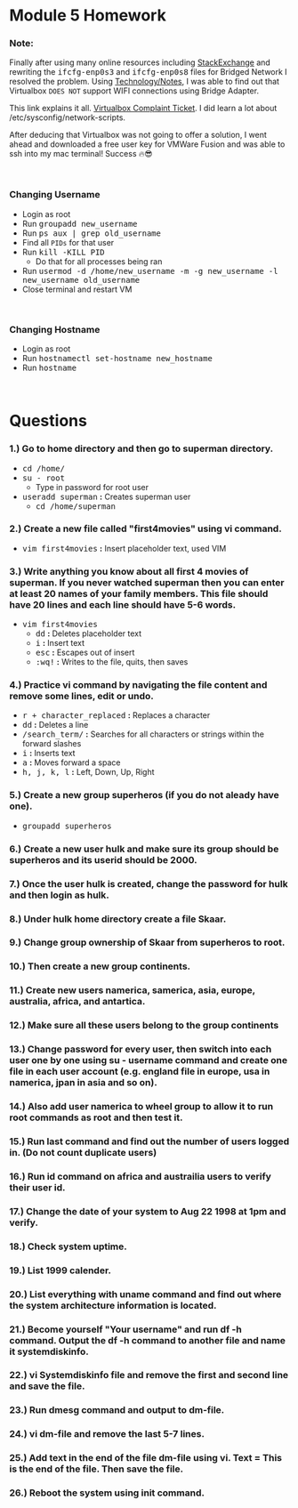 # **Module 5 Homework**

### **Note:** 

<p>

Finally after using many online resources including [StackExchange](https://superuser.com/questions/1313692/how-to-setup-a-bridge-connection-for-enp0s3-centos7-on-oracle-virtualbox) and rewriting the <kbd>ifcfg-enp0s3</kbd> and <kbd>ifcfg-enp0s8</kbd> files for Bridged Network I resolved the problem. Using [Technology/Notes](https://sites.google.com/site/technologyslashnotes/home/linux/configure-networks-centos7-on-virtualbox),  I was able to find out that Virtualbox `DOES NOT` support WIFI connections using Bridge Adapter. 

This link explains it all. [Virtualbox Complaint Ticket](https://www.virtualbox.org/ticket/10019). I did learn a lot about /etc/sysconfig/network-scripts.

</p> 

<p>

After deducing that Virtualbox was not going to offer a solution, I went ahead and downloaded a free user key for VMWare Fusion and was able to ssh into my mac terminal! Success 🔥😎

</p>


&nbsp;

### **Changing Username**
  * Login as root
  * Run <kbd>groupadd new_username</kbd>
  * Run <kbd>ps aux | grep old_username</kbd>
  * Find all `PIDs` for that user
  * Run <kbd>kill -KILL PID</kbd>
    * Do that for all processes being ran
  * Run <kbd>usermod -d /home/new_username -m -g new_username -l new_username old_username</kbd>
  * Close terminal and restart VM

&nbsp;

### **Changing Hostname**
  * Login as root
  * Run <kbd>hostnamectl set-hostname new_hostname</kbd>
  * Run <kbd>hostname</kbd>

&nbsp;

# **Questions**

### **1.)** Go to home directory and then go to superman directory.
  * <kbd>cd /home/</kbd>
  * <kbd>su - root</kbd>
    * Type in password for root user
  * <kbd>useradd superman</kbd> **:** Creates superman user
    * <kbd>cd /home/superman</kbd>

### **2.)** Create a new file called "first4movies" using vi command.
  * <kbd>vim first4movies</kbd> **:** Insert placeholder text, used VIM

### **3.)** Write anything you know about all first 4 movies of superman. If you never watched superman then you can enter at least 20 names of your family members. This file should have 20 lines and each line should have 5-6 words. 
  * <kbd>vim first4movies</kbd>
    * <kbd>dd</kbd> **:** Deletes placeholder text
    * <kbd>i</kbd> **:** Insert text
    * <kbd>esc</kbd> **:** Escapes out of insert
    * <kbd>:wq!</kbd> **:** Writes to the file, quits, then saves

### **4.)** Practice vi command by navigating the file content and remove some lines, edit or undo.
  * <kbd>r + character_replaced</kbd> **:** Replaces a character
  * <kbd>dd</kbd> **:** Deletes a line
  * <kbd>/search_term/</kbd> **:** Searches for all characters or strings within the forward slashes
  * <kbd>i</kbd> **:** Inserts text
  * <kbd>a</kbd> **:** Moves forward a space
  * <kbd>h, j, k, l</kbd> **:** Left, Down, Up, Right

### **5.)** Create a new group superheros (if you do not aleady have one).
  * <kbd>groupadd superheros</kbd>

### **6.)** Create a new user hulk and make sure its group should be superheros and its userid should be 2000.

### **7.)** Once the user hulk is created, change the password for hulk and then login as hulk.

### **8.)** Under hulk home directory create a file Skaar.

### **9.)** Change group ownership of Skaar from superheros to root.

### **10.)** Then create a new group continents.

### **11.)** Create new users namerica, samerica, asia, europe, australia, africa, and antartica.

### **12.)** Make sure all these users belong to the group continents

### **13.)** Change password for every user, then switch into each user one by one using su - username command and create one file in each user account (e.g. england file in europe, usa in namerica, jpan in asia and so on).

### **14.)** Also add user namerica to wheel group to allow it to run root commands as root and then test it.

### **15.)** Run last command and find out the number of users logged in. (Do not count duplicate users)

### **16.)** Run id command on africa and austrailia users to verify their user id.

### **17.)** Change the date of your system to Aug 22 1998 at 1pm and verify.

### **18.)** Check system uptime.

### **19.)** List 1999 calender.

### **20.)** List everything with uname command and find out where the system architecture information is located.

### **21.)** Become yourself "Your username" and run df -h command. Output the df -h command to another file and name it systemdiskinfo.

### **22.)** vi Systemdiskinfo file and remove the first and second line and save the file.

### **23.)** Run dmesg command and output to dm-file.

### **24.)** vi dm-file and remove the last 5-7 lines.

### **25.)** Add text in the end of the file dm-file using vi. Text = This is the end of the file. Then save the file.

### **26.)** Reboot the system using init command.


